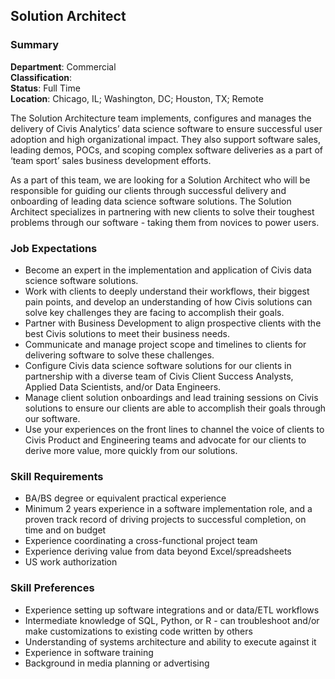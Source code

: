 ## Solution Architect
### Summary
**Department**: Commercial<br>
**Classification**: <br>
**Status**: Full Time<br>
**Location**: Chicago, IL; Washington, DC; Houston, TX; Remote<br>

The Solution Architecture team implements, configures and manages the delivery of Civis Analytics’ data science software to ensure successful user adoption and high organizational impact. They also support software sales, leading demos, POCs, and scoping complex software deliveries as a part of ‘team sport’ sales business development efforts.

As a part of this team, we are looking for a Solution Architect who will be responsible for guiding our clients through successful delivery and onboarding of leading data science software solutions. The Solution Architect specializes in partnering with new clients to solve their toughest problems through our software -  taking them from novices to power users.

### Job Expectations 
-   Become an expert in the implementation and application of Civis data science software solutions.
-   Work with clients to deeply understand their workflows, their biggest pain points, and develop an understanding of how Civis solutions can solve key challenges they are facing to accomplish their goals.
-   Partner with Business Development to align prospective clients with the best Civis solutions to meet their business needs.
-   Communicate and manage project scope and timelines to clients for delivering software to solve these challenges.
-   Configure Civis data science software solutions for our clients in partnership with a diverse team of Civis Client Success Analysts, Applied Data Scientists, and/or Data Engineers.
-   Manage client solution onboardings and lead training sessions on Civis solutions to ensure our clients are able to accomplish their goals through our software.
-   Use your experiences on the front lines to channel the voice of clients to Civis Product and Engineering teams and advocate for our clients to derive more value, more quickly from our solutions.

### Skill Requirements
-   BA/BS degree or equivalent practical experience
-   Minimum 2 years experience in a software implementation role, and a proven track record of driving projects to successful completion, on time and on budget
-   Experience coordinating a cross-functional project team
-   Experience deriving value from data beyond Excel/spreadsheets
-   US work authorization

### Skill Preferences
-   Experience setting up software integrations and or data/ETL workflows
-   Intermediate knowledge of SQL, Python, or R - can troubleshoot and/or make customizations to existing code written by  others
-   Understanding of systems architecture and ability to execute against it
-   Experience in software training
-   Background in media planning or advertising